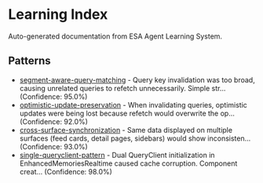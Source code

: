 # Learning Index

Auto-generated documentation from ESA Agent Learning System.

## Patterns

- [segment-aware-query-matching](./segment-aware-query-matching-1759872337946.md) - Query key invalidation was too broad, causing unrelated queries to refetch unnecessarily. Simple str... (Confidence: 95.0%)
- [optimistic-update-preservation](./optimistic-update-preservation-1759872338094.md) - When invalidating queries, optimistic updates were being lost because refetch would overwrite the op... (Confidence: 92.0%)
- [cross-surface-synchronization](./cross-surface-synchronization-1759872338238.md) - Same data displayed on multiple surfaces (feed cards, detail pages, sidebars) would show inconsisten... (Confidence: 93.0%)
- [single-queryclient-pattern](./single-queryclient-pattern-1759872338370.md) - Dual QueryClient initialization in EnhancedMemoriesRealtime caused cache corruption. Component creat... (Confidence: 98.0%)
